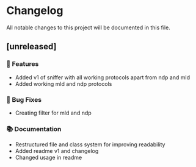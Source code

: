 # Changelog

All notable changes to this project will be documented in this file.

## [unreleased]

### 🚀 Features

- Added v1 of sniffer with all working protocols apart from ndp and mld
- Added working mld and ndp protocols

### 🐛 Bug Fixes

- Creating filter for mld and ndp

### 📚 Documentation

- Restructured file and class system for improving readability
- Added readme v1 and changelog
- Changed usage in readme

<!-- generated by git-cliff -->
